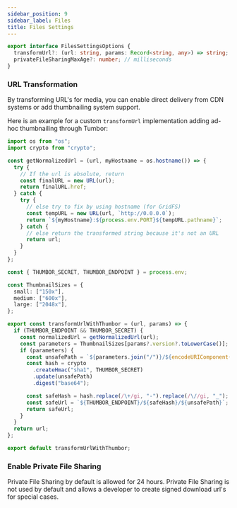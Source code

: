```yaml
---
sidebar_position: 9
sidebar_label: Files
title: Files Settings
---
```


```typescript
export interface FilesSettingsOptions {
  transformUrl?: (url: string, params: Record<string, any>) => string;
  privateFileSharingMaxAge?: number; // milliseconds
}
```

### URL Transformation

By transforming URL's for media, you can enable direct delivery from CDN systems or add thumbnailing system support.

Here is an example for a custom `transformUrl` implementation adding ad-hoc thumbnailing through Tumbor:

```typescript
import os from "os";
import crypto from "crypto";

const getNormalizedUrl = (url, myHostname = os.hostname()) => {
  try {
    // If the url is absolute, return
    const finalURL = new URL(url);
    return finalURL.href;
  } catch {
    try {
      // else try to fix by using hostname (for GridFS)
      const tempURL = new URL(url, `http://0.0.0.0`);
      return `${myHostname}:${process.env.PORT}${tempURL.pathname}`;
    } catch {
      // else return the transformed string because it's not an URL
      return url;
    }
  }
};

const { THUMBOR_SECRET, THUMBOR_ENDPOINT } = process.env;

const ThumbnailSizes = {
  small: ["150x"],
  medium: ["600x"],
  large: ["2048x"],
};

export const transformUrlWithThumbor = (url, params) => {
  if (THUMBOR_ENDPOINT && THUMBOR_SECRET) {
    const normalizedUrl = getNormalizedUrl(url);
    const parameters = ThumbnailSizes[params?.version?.toLowerCase()];
    if (parameters) {
      const unsafePath = `${parameters.join("/")}/${encodeURIComponent(normalizedUrl)}`;
      const hash = crypto
        .createHmac("sha1", THUMBOR_SECRET)
        .update(unsafePath)
        .digest("base64");

      const safeHash = hash.replace(/\+/gi, "-").replace(/\//gi, "_");
      const safeUrl = `${THUMBOR_ENDPOINT}/${safeHash}/${unsafePath}`;
      return safeUrl;
    }
  }
  return url;
};

export default transformUrlWithThumbor;
```

### Enable Private File Sharing

Private File Sharing by default is allowed for 24 hours. Private File Sharing is not used by default and allows a developer to create signed download url's for special cases.